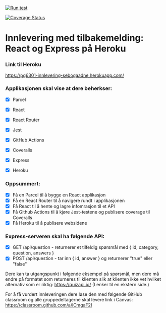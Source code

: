 [![Run test](https://github.com/kristiania-pg6301-2022/pg6301-innlevering-SebastianHellum/actions/workflows/test.yml/badge.svg)](https://github.com/kristiania-pg6301-2022/pg6301-innlevering-SebastianHellum/actions/workflows/test.yml)

[![Coverage Status](https://coveralls.io/repos/github/kristiania-pg6301-2022/pg6301-innlevering-SebastianHellum/badge.svg?branch=main)](https://coveralls.io/github/kristiania-pg6301-2022/pg6301-innlevering-SebastianHellum?branch=main)

Innlevering med tilbakemelding: React og Express på Heroku 
=================================

### Link til Heroku 
https://pg6301-innlevering-sebogaadne.herokuapp.com/ 

### Applikasjonen skal vise at dere beherkser: 
* [X] Parcel
* [X] React 
* [X] React Router 
* [X] Jest 
* [X] GitHub Actions 
* [X] Coveralls 
* [X] Express 
* [X] Heroku 


### Oppsummert: 
* [X] Få en Parcel til å bygge en React applikasjon 
* [X] Få en React Router til å navigere rundt i applikasjonen 
* [X] Få React til å hente og lagre infomrasjon til et API 
* [X] Få Github Actions til å kjøre Jest-testene og publisere coverage til Coveralls
* [X] Få Heroku til å publisere websidene

### Express-serveren skal ha følgende API: 
* [X] GET /api/question - returnerer et tilfeldig spørsmål med { id, category, question, answers }
* [X] POST /api/question - tar inn { id, answer } og returnerer "true" eller "false" 

Dere kan ta utgangspunkt i følgende eksempel på spørsmål, men dere må endre på formatet som returneres til klienten slik at klienten ikke vet hvilket alternativ som er riktig: https://quizapi.io/ (Lenker til en ekstern side.)

For å få vurdert innleveringen dere løse den med følgende GitHub classroom og alle gruppedeltagerne skal levere link i Canvas: https://classroom.github.com/a/lCmgaF2I

